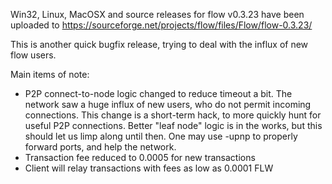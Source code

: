 Win32, Linux, MacOSX and source releases for flow v0.3.23 have been uploaded to
https://sourceforge.net/projects/flow/files/Flow/flow-0.3.23/

This is another quick bugfix release, trying to deal with the influx of new flow users.

Main items of note:

* P2P connect-to-node logic changed to reduce timeout a bit.  The network saw a huge influx of new users, who do not permit incoming connections.  This change is a short-term hack, to more quickly hunt for useful P2P connections.  Better "leaf node" logic is in the works, but this should let us limp along until then.  One may use -upnp to properly forward ports, and help the network.
* Transaction fee reduced to 0.0005 for new transactions
* Client will relay transactions with fees as low as 0.0001 FLW
